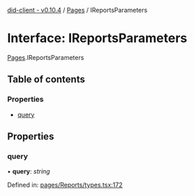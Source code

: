 [did-client - v0.10.4](../README.md) / [Pages](../modules/pages.md) / IReportsParameters

# Interface: IReportsParameters

[Pages](../modules/pages.md).IReportsParameters

## Table of contents

### Properties

- [query](pages.ireportsparameters.md#query)

## Properties

### query

• **query**: *string*

Defined in: [pages/Reports/types.tsx:172](https://github.com/Puzzlepart/did/blob/dev/client/pages/Reports/types.tsx#L172)
